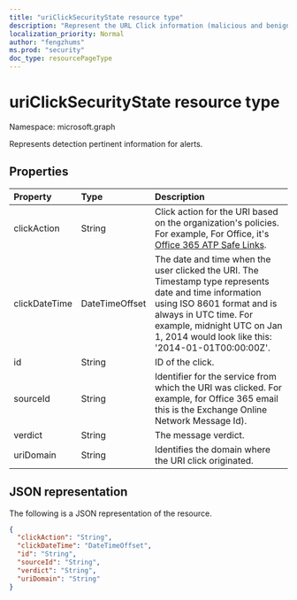 ```yaml
---
title: "uriClickSecurityState resource type"
description: "Represent the URL Click information (malicious and benign ones)."
localization_priority: Normal
author: "fengzhums"
ms.prod: "security"
doc_type: resourcePageType
---
```


# uriClickSecurityState resource type

Namespace: microsoft.graph

Represents detection pertinent information for alerts.

## Properties

| Property     | Type        | Description |
|:-------------|:------------|:------------|
|clickAction|String| Click action for the URI based on the organization's policies. For example, For Office, it's [Office 365 ATP Safe Links](https://docs.microsoft.com/office365/securitycompliance/atp-safe-links). |
|clickDateTime|DateTimeOffset| The date and time when the user clicked the URI. The Timestamp type represents date and time information using ISO 8601 format and is always in UTC time. For example, midnight UTC on Jan 1, 2014 would look like this: '2014-01-01T00:00:00Z'. |
|id|String| ID of the click. |
|sourceId|String| Identifier for the service from which the URI was clicked. For example, for Office 365 email this is the Exchange Online Network Message Id). |
|verdict|String| The message verdict. |
|uriDomain|String| Identifies the domain where the URI click originated. |

## JSON representation

The following is a JSON representation of the resource.

<!-- {
  "blockType": "resource",
  "optionalProperties": [

  ],
  "@odata.type": "microsoft.graph.uriClickSecurityState",
  "baseType": null
}-->

```json
{
  "clickAction": "String",
  "clickDateTime": "DateTimeOffset",
  "id": "String",
  "sourceId": "String",
  "verdict": "String",
  "uriDomain": "String"
}
```

<!-- uuid: 16cd6b66-4b1a-43a1-adaf-3a886856ed98
2019-02-04 14:57:30 UTC -->
<!-- {
  "type": "#page.annotation",
  "description": "uriClickSecurityState resource",
  "keywords": "",
  "section": "documentation",
  "tocPath": ""
}-->

